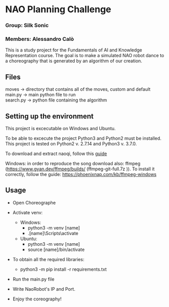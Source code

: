 # NAO Planning Challenge

### Group: Silk Sonic
### Members: Alessandro Calò

This is a study project for the Fundamentals of AI and Knowledge Representation course. The goal is to make a simulated NAO robot dance to a choreography that is generated by an algorithm of our creation.

## Files
moves      -> directory that contains all of the moves, custom and default <br>
main.py    -> main python file to run <br>
search.py  -> python file containing the algorithm

## Setting up the environment
This project is excecutable on Windows and Ubuntu.

To be able to excecute the project Python3 and Python2 must be installed. This project is tested on Python2 v. 2.7.14 and Python3 v. 3.7.0.

To download and extract naoqi, follow this [guide](http://doc.aldebaran.com/2-5/dev/community_software.html#retrieving-software)


Windows:
in order to reproduce the song download also: ffmpeg (https://www.gyan.dev/ffmpeg/builds/ (ffmpeg-git-full.7z )). To install it correctly, follow the guide: https://phoenixnap.com/kb/ffmpeg-windows


## Usage
- Open Choreographe

- Activate venv:
  * Windows: 
    * python3 -m venv [name]
    * .\[name]\Scripts\activate
  * Ubuntu: 
    * python3 -m venv [name]
    * source [name]/bin/activate

- To obtain all the required libraries:
  - python3 -m pip install -r requirements.txt

- Run the main.py file

- Write NaoRobot's IP and Port.

- Enjoy the coreography!





